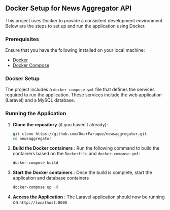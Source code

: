 ## Docker Setup for News Aggregator API

This project uses Docker to provide a consistent development environment. Below are the steps to set up and run the application using Docker.

### Prerequisites

Ensure that you have the following installed on your local machine:
- [Docker](https://www.docker.com/get-started)
- [Docker Compose](https://docs.docker.com/compose/install/)

### Docker Setup

The project includes a `docker-compose.yml` file that defines the services required to run the application. These services include the web application (Laravel) and a MySQL database.

### Running the Application

1. **Clone the repository** (if you haven’t already):

   ```bash
   git clone https://github.com/OmarFaruque/newsaggregator.git
   cd newsaggregator

2. **Build the Docker containers** :
Run the following command to build the containers based on the `Dockerfile` and `docker-compose.yml`:
   
   ```bash
   docker-compose build

3. **Start the Docker containers** :
Once the build is complete, start the application and database containers
   
   ```bash
   docker-compose up -d

4. **Access the Application** :
The Laravel application should now be running on `http://localhost:8000`

